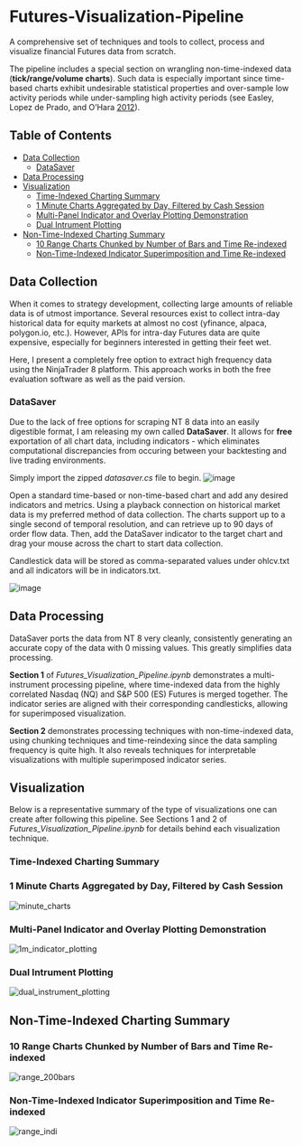 # Futures-Visualization-Pipeline
A comprehensive set of techniques and tools to collect, process and visualize financial Futures data from scratch.

The pipeline includes a special section on wrangling non-time-indexed data (**tick/range/volume charts**). Such data is especially important since time-based charts exhibit undesirable statistical properties and over-sample low activity periods while under-sampling high activity periods (see Easley, Lopez de Prado, and O’Hara [2012](https://www.stern.nyu.edu/sites/default/files/assets/documents/con_035928.pdf)).


## Table of Contents
  * [Data Collection](#data-collection)
    + [DataSaver](#datasaver)
  * [Data Processing](#data-processing)
  * [Visualization](#visualization)
    + [Time-Indexed Charting Summary](#time-indexed-charting-summary)
    + [1 Minute Charts Aggregated by Day, Filtered by Cash Session](#1-minute-charts-aggregated-by-day--filtered-by-cash-session)
    + [Multi-Panel Indicator and Overlay Plotting Demonstration](#multi-panel-indicator-and-overlay-plotting-demonstration)
    + [Dual Intrument Plotting](#dual-intrument-plotting)
  * [Non-Time-Indexed Charting Summary](#non-time-indexed-charting-summary)
    + [10 Range Charts Chunked by Number of Bars and Time Re-indexed](#10-range-charts-chunked-by-number-of-bars-and-time-re-indexed)
    + [Non-Time-Indexed Indicator Superimposition and Time Re-indexed](#non-time-indexed-indicator-superimposition-and-time-re-indexed)

## Data Collection
When it comes to strategy development, collecting large amounts of reliable data is of utmost importance. Several resources exist to collect intra-day historical data for equity markets at almost no cost (yfinance, alpaca, polygon.io, etc.). However, APIs for intra-day Futures data are quite expensive, especially for beginners interested in getting their feet wet.

Here, I present a completely free option to extract high frequency data using the NinjaTrader 8 platform. This approach works in both the free evaluation software as well as the paid version.

### DataSaver
Due to the lack of free options for scraping NT 8 data into an easily digestible format, I am releasing my own called **DataSaver**. It allows for **free** exportation of all chart data, including indicators - which eliminates computational discrepancies from occuring between your backtesting and live trading environments.

Simply import the zipped _datasaver.cs_ file to begin.
![image](https://user-images.githubusercontent.com/67923084/147692626-2a0a7e04-f2ea-45d8-b726-343d72b1f70f.png)

Open a standard time-based or non-time-based chart and add any desired indicators and metrics. Using a playback connection on historical market data is my preferred method of data collection. The charts support up to a single second of temporal resolution, and can retrieve up to 90 days of order flow data. Then, add the DataSaver indicator to the target chart and drag your mouse across the chart to start data collection.

Candlestick data will be stored as comma-separated values under ohlcv.txt and all indicators will be in indicators.txt.

![image](https://user-images.githubusercontent.com/67923084/147692550-b63da1ff-b710-402b-8597-5c6e9217468d.png)

## Data Processing
DataSaver ports the data from NT 8 very cleanly, consistently generating an accurate copy of the data with 0 missing values. This greatly simplifies data processing.

**Section 1** of _Futures_Visualization_Pipeline.ipynb_ demonstrates a multi-instrument processing pipeline, where time-indexed data from the highly correlated Nasdaq (NQ) and S&P 500 (ES) Futures is merged together. The indicator series are aligned with their corresponding candlesticks, allowing for superimposed visualization.

**Section 2** demonstrates processing techniques with non-time-indexed data, using chunking techniques and time-reindexing since the data sampling frequency is quite high. It also reveals techniques for interpretable visualizations with multiple superimposed indicator series.

## Visualization
Below is a representative summary of the type of visualizations one can create after following this pipeline. See Sections 1 and 2 of _Futures_Visualization_Pipeline.ipynb_ for details behind each visualization technique.

### Time-Indexed Charting Summary
### 1 Minute Charts Aggregated by Day, Filtered by Cash Session
![minute_charts](https://user-images.githubusercontent.com/67923084/147705283-bed1e70d-fffa-4807-b2cf-fffe2712684b.png)

### Multi-Panel Indicator and Overlay Plotting Demonstration
![1m_indicator_plotting](https://user-images.githubusercontent.com/67923084/147705355-4124b88d-e887-493f-a392-57467940cd4f.png)

### Dual Intrument Plotting
![dual_instrument_plotting](https://user-images.githubusercontent.com/67923084/147705654-522b8ea5-deb9-4c11-855b-b99b2dc58256.png)

## Non-Time-Indexed Charting Summary
### 10 Range Charts Chunked by Number of Bars and Time Re-indexed
![range_200bars](https://user-images.githubusercontent.com/67923084/147706233-f1cbc7ae-03e4-442c-8d6f-6a625905f26e.png)

### Non-Time-Indexed Indicator Superimposition and Time Re-indexed
![range_indi](https://user-images.githubusercontent.com/67923084/147706586-e73669ce-460b-46d6-a88b-309ce426add8.png)

